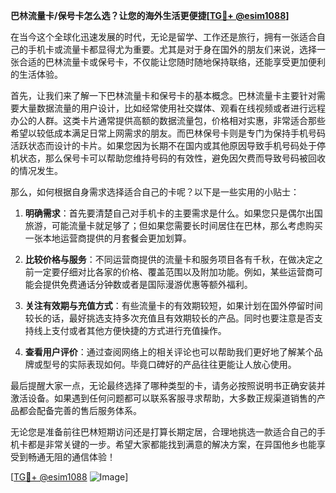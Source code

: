 **巴林流量卡/保号卡怎么选？让您的海外生活更便捷[[TG💪+ @esim1088](https://t.me/s/esim1088)]**

在当今这个全球化迅速发展的时代，无论是留学、工作还是旅行，拥有一张适合自己的手机卡或流量卡都显得尤为重要。尤其是对于身在国外的朋友们来说，选择一张合适的巴林流量卡或保号卡，不仅能让您随时随地保持联络，还能享受更加便利的生活体验。

首先，让我们来了解一下巴林流量卡和保号卡的基本概念。巴林流量卡主要针对需要大量数据流量的用户设计，比如经常使用社交媒体、观看在线视频或者进行远程办公的人群。这类卡片通常提供高额的数据流量包，价格相对实惠，非常适合那些希望以较低成本满足日常上网需求的朋友。而巴林保号卡则是专门为保持手机号码活跃状态而设计的卡片。如果您因为长期不在国内或其他原因导致手机号码处于停机状态，那么保号卡可以帮助您维持号码的有效性，避免因欠费而导致号码被回收的情况发生。

那么，如何根据自身需求选择适合自己的卡呢？以下是一些实用的小贴士：

1. **明确需求**：首先要清楚自己对手机卡的主要需求是什么。如果您只是偶尔出国旅游，可能流量卡就足够了；但如果您需要长时间居住在巴林，那么考虑购买一张本地运营商提供的月套餐会更加划算。

2. **比较价格与服务**：不同运营商提供的流量卡和服务项目各有千秋，在做决定之前一定要仔细对比各家的价格、覆盖范围以及附加功能。例如，某些运营商可能会提供免费通话分钟数或者是国际漫游优惠等额外福利。

3. **关注有效期与充值方式**：有些流量卡的有效期较短，如果计划在国外停留时间较长的话，最好挑选支持多次充值且有效期较长的产品。同时也要注意是否支持线上支付或者其他方便快捷的方式进行充值操作。

4. **查看用户评价**：通过查阅网络上的相关评论也可以帮助我们更好地了解某个品牌或型号的实际表现如何。毕竟口碑好的产品往往更能让人放心使用。

最后提醒大家一点，无论最终选择了哪种类型的卡，请务必按照说明书正确安装并激活设备。如果遇到任何问题都可以联系客服寻求帮助，大多数正规渠道销售的产品都会配备完善的售后服务体系。

无论您是准备前往巴林短期访问还是打算长期定居，合理地挑选一款适合自己的手机卡都是非常关键的一步。希望大家都能找到满意的解决方案，在异国他乡也能享受到畅通无阻的通信体验！

[[TG💪+ @esim1088](https://t.me/s/esim1088) ![Image](https://i.postimg.cc/4NQfJmqS/Snipaste-2025-05-13-00-14-12.png)]